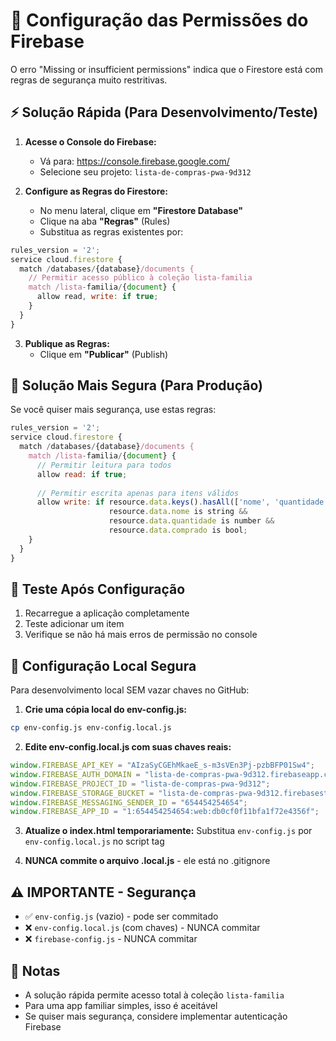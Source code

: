 # 🔧 Configuração das Permissões do Firebase

O erro "Missing or insufficient permissions" indica que o Firestore está com regras de segurança muito restritivas.

## ⚡ Solução Rápida (Para Desenvolvimento/Teste)

1. **Acesse o Console do Firebase:**
   - Vá para: https://console.firebase.google.com/
   - Selecione seu projeto: `lista-de-compras-pwa-9d312`

2. **Configure as Regras do Firestore:**
   - No menu lateral, clique em **"Firestore Database"**
   - Clique na aba **"Regras"** (Rules)
   - Substitua as regras existentes por:

```javascript
rules_version = '2';
service cloud.firestore {
  match /databases/{database}/documents {
    // Permitir acesso público à coleção lista-familia
    match /lista-familia/{document} {
      allow read, write: if true;
    }
  }
}
```

3. **Publique as Regras:**
   - Clique em **"Publicar"** (Publish)

## 🔐 Solução Mais Segura (Para Produção)

Se você quiser mais segurança, use estas regras:

```javascript
rules_version = '2';
service cloud.firestore {
  match /databases/{database}/documents {
    match /lista-familia/{document} {
      // Permitir leitura para todos
      allow read: if true;
      
      // Permitir escrita apenas para itens válidos
      allow write: if resource.data.keys().hasAll(['nome', 'quantidade', 'comprado']) &&
                      resource.data.nome is string &&
                      resource.data.quantidade is number &&
                      resource.data.comprado is bool;
    }
  }
}
```

## 🚀 Teste Após Configuração

1. Recarregue a aplicação completamente
2. Teste adicionar um item
3. Verifique se não há mais erros de permissão no console

## 🔐 Configuração Local Segura

Para desenvolvimento local SEM vazar chaves no GitHub:

1. **Crie uma cópia local do env-config.js:**
```bash
cp env-config.js env-config.local.js
```

2. **Edite env-config.local.js com suas chaves reais:**
```javascript
window.FIREBASE_API_KEY = "AIzaSyCGEhMkaeE_s-m3sVEn3Pj-pzbBFP01Sw4";
window.FIREBASE_AUTH_DOMAIN = "lista-de-compras-pwa-9d312.firebaseapp.com";
window.FIREBASE_PROJECT_ID = "lista-de-compras-pwa-9d312";
window.FIREBASE_STORAGE_BUCKET = "lista-de-compras-pwa-9d312.firebasestorage.app";
window.FIREBASE_MESSAGING_SENDER_ID = "654454254654";
window.FIREBASE_APP_ID = "1:654454254654:web:db0cf0f11bfa1f72e4356f";
```

3. **Atualize o index.html temporariamente:**
Substitua `env-config.js` por `env-config.local.js` no script tag

4. **NUNCA commite o arquivo .local.js** - ele está no .gitignore

## ⚠️ IMPORTANTE - Segurança

- ✅ `env-config.js` (vazio) - pode ser commitado
- ❌ `env-config.local.js` (com chaves) - NUNCA commitar
- ❌ `firebase-config.js` - NUNCA commitar

## 📝 Notas

- A solução rápida permite acesso total à coleção `lista-familia`
- Para uma app familiar simples, isso é aceitável
- Se quiser mais segurança, considere implementar autenticação Firebase